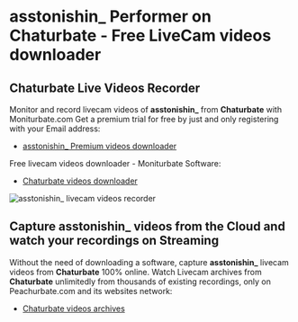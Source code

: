 # asstonishin_ Performer on Chaturbate - Free LiveCam videos downloader

## Chaturbate Live Videos Recorder

Monitor and record livecam videos of **asstonishin_** from **Chaturbate** with Moniturbate.com
Get a premium trial for free by just and only registering with your Email address:
* [asstonishin_ Premium videos downloader](https://moniturbate.com/request-demo-licence-key.html)

Free livecam videos downloader - Moniturbate Software:
* [Chaturbate videos downloader](https://moniturbate.com/moniturbate-download-software.html)

![asstonishin_ livecam videos recorder](https://peachurnet.com/templates/moniturbate-software.png)


## Capture asstonishin_ videos from the Cloud and watch your recordings on Streaming

Without the need of downloading a software, capture **asstonishin_** livecam videos from **Chaturbate** 100% online.
Watch Livecam archives from **Chaturbate** unlimitedly from thousands of existing recordings, only on Peachurbate.com and its websites network:
* [Chaturbate videos archives](https://peachurnet.com/)